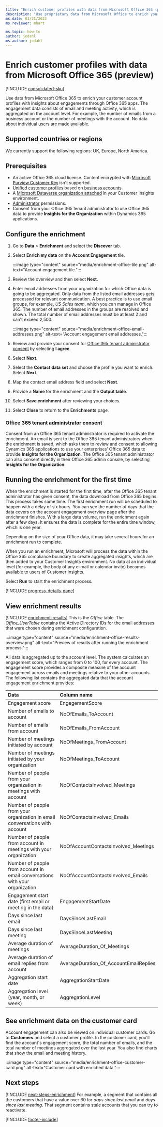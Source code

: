 ```yaml
---
title: "Enrich customer profiles with data from Microsoft Office 365 (preview)"
description: "Use proprietary data from Microsoft Office to enrich your customer profiles with engagement data."
ms.date: 03/21/2023
ms.reviewer: mhart

ms.topic: how-to
author: jodahl
ms.author: jodahl
---
```


# Enrich customer profiles with data from Microsoft Office 365 (preview)

[!INCLUDE [consolidated-sku](./includes/consolidated-sku.md)]

Use data from Microsoft Office 365 to enrich your customer account profiles with insights about engagements through Office 365 apps. The engagement data consists of email and meeting activity, which is aggregated on the account level. For example, the number of emails from a business account or the number of meetings with the account. No data about individual users are made available.

## Supported countries or regions

We currently support the following regions: UK, Europe, North America.

## Prerequisites

- An active Office 365 cloud license. Content encrypted with [Microsoft Purview Customer Key](/microsoft-365/compliance/customer-key-overview) isn't supported.
- [Unified customer profiles](customer-profiles.md) based on [business accounts](work-with-business-accounts.md).
- A [Microsoft Dataverse organization attached](create-environment.md#step-3-connect-to-microsoft-dataverse) in your Customer Insights environment.
- [Administrator](permissions.md#admin) permissions.
- Consent from your Office 365 tenant administrator to use Office 365 data to provide **Insights for the Organization** within Dynamics 365 applications.

## Configure the enrichment

1. Go to **Data** > **Enrichment** and select the **Discover** tab.

1. Select **Enrich my data** on the **Account Engagement** tile.

   :::image type="content" source="media/enrichment-office-tile.png" alt-text="Account engagement tile.":::

1. Review the overview and then select **Next**.

1. Enter email addresses from your organization for which Office data is going to be aggregated. Only data from the listed email addresses gets processed for relevant communication. A best practice is to use email groups, for example, *US Sales team*, which you can manage in Office 365. The number of email addresses in the groups are resolved and shown. The total number of email addresses must be at least 2 and can't exceed 2,500.

   :::image type="content" source="media/enrichment-office-email-addresses.png" alt-text="Account engagement email addresses.":::

1. Review and provide your consent for [Office 365 tenant administrator consent](#office-365-tenant-administrator-consent) by selecting **I agree**.

1. Select **Next**.

1. Select the **Contact data set** and choose the profile you want to enrich. Select **Next**.

1. Map the contact email address field and select **Next**.

1. Provide a **Name** for the enrichment and the **Output table**.

1. Select **Save enrichment** after reviewing your choices.

1. Select **Close** to return to the **Enrichments** page.

### Office 365 tenant administrator consent

Consent from an Office 365 tenant administrator is required to activate the enrichment. An email is sent to the Office 365 tenant administrators when the enrichment is saved, which asks them to review and consent to allowing Dynamics 365 applications to use your enterprises’ Office 365 data to provide **Insights for the Organization**. The Office 365 tenant administrator can also consent directly in their Office 365 admin console, by selecting **Insights for the Organization**.

## Running the enrichment for the first time

When the enrichment is started for the first time, after the Office 365 tenant administrator has given consent, the data download from Office 365 begins. This process takes some time. The first enrichment run will be scheduled to happen with a delay of six hours. You can see the number of days that the data covers on the account engagement overview page after the enrichment finishes. With a large data volume, run the enrichment again after a few days. It ensures the data is complete for the entire time window, which is one year.

Depending on the size of your Office data, it may take several hours for an enrichment run to complete.

When you run an enrichment, Microsoft will process the data within the Office 365 compliance boundary to create aggregated insights, which are then added to your Customer Insights environment. No data at an individual level (for example, the body of any e-mail or calendar invite) becomes available to users of Customer Insights.

Select **Run** to start the enrichment process.

[!INCLUDE [progress-details-pane](includes/progress-details-pane.md)]

## View enrichment results

[!INCLUDE [enrichment-results](includes/enrichment-results.md)] This is the *Office* table. The *Office_UserTable* contains the Active Directory IDs for the email addresses that were chosen during enrichment configuration.

:::image type="content" source="media/enrichment-office-results-overview.png" alt-text="Preview of results after running the enrichment process.":::

All data is aggregated up to the account level. The system calculates an engagement score, which ranges from 0 to 100, for every account. The engagement score provides a composite measure of the account engagement across emails and meetings relative to your other accounts. The following list contains the aggregated data that the account engagement enrichment provides:

| Data                                                                              | Column name                              |
| :-------------------------------------------------------------------------------- |:---------------------------------------- |
| Engagement score                                                                  |  EngagementScore                         |
| Number of emails to account                                                       |  NoOfEmails_ToAccount                    |
| Number of emails from account                                                     |  NoOfEmails_FromAccount                  |
| Number of meetings initiated by account                                           |  NoOfMeetings_FromAccount                |
| Number of meetings initiated by your organization                                 |  NoOfMeetings_ToAccount                  |
| Number of people from your organization in meetings with account                  |  NoOfContactsInvolved_Meetings           |
| Number of people from your organization in email conversations with account       |  NoOfContactsInvolved_Emails             |
| Number of people from account in meetings with your organization                  |  NoOfAccountContactsInvolved_Meetings    |
| Number of people from account in email conversations with your organization       |  NoOfAccountContactsInvolved_Emails      |
| Engagement start date (first email or meeting in the data)                        |  EngagementStartDate                     |
| Days since last email                                                             |  DaysSinceLastEmail                      |
| Days since last meeting                                                           |  DaysSinceLastMeeting                    |
| Average duration of meetings                                                      |  AverageDuration_Of_Meetings             |
| Average duration of email replies from account                                    |  AverageDuration_Of_AccountEmailReplies  |
| Aggregation start date                                                            |  AggregationStartDate                    |
| Aggregation level (year, month, or week)                                          |  AggregationLevel                        |

## See enrichment data on the customer card

Account engagement can also be viewed on individual customer cards. Go to **Customers** and select a customer profile. In the customer card, you'll find the account's engagement score, the total number of emails, and the total number of meetings aggregated over the last year. You also find charts that show the email and meeting history.

:::image type="content" source="media/enrichment-office-customer-card.png" alt-text="Customer card with enriched data.":::

## Next steps

[!INCLUDE [next-steps-enrichment](includes/next-steps-enrichment.md)]
For example, a segment that contains all the customers that have a value over 60 for *days since last email* and *days since last meeting*. That segment contains stale accounts that you can try to reactivate.

[!INCLUDE [footer-include](includes/footer-banner.md)]
